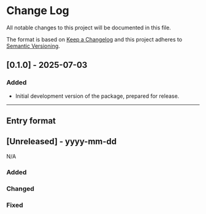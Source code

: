 # Change Log
All notable changes to this project will be documented in this file.

The format is based on [Keep a Changelog](http://keepachangelog.com/)
and this project adheres to [Semantic Versioning](http://semver.org/).

## [0.1.0] - 2025-07-03

### Added
- Initial development version of the package, prepared for release.

------

## Entry format

## [Unreleased] - yyyy-mm-dd

N/A

### Added

### Changed

### Fixed